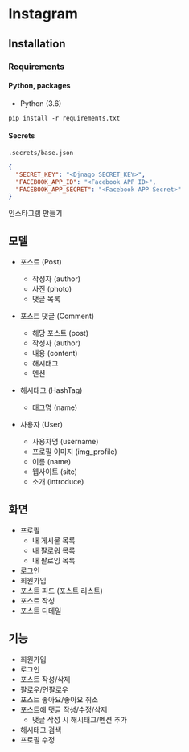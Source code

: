 # Instagram

## Installation

### Requirements

#### Python, packages

- Python (3.6)
```
pip install -r requirements.txt
```

#### Secrets

`.secrets/base.json`

```json
{
  "SECRET_KEY": "<Djnago SECRET_KEY>",
  "FACEBOOK_APP_ID": "<Facebook APP ID>",
  "FACEBOOK_APP_SECRET": "<Facebook APP Secret>"
}
```

인스타그램 만들기

## 모델

- 포스트 (Post)
    - 작성자 (author)
    - 사진 (photo)
    - 댓글 목록
    
- 포스트 댓글 (Comment)
    - 해당 포스트 (post)
    - 작성자 (author)
    - 내용 (content)
    - 해시태그
    - 멘션
- 해시태그 (HashTag)
    - 태그명 (name)
- 사용자 (User)
    - 사용자명 (username)
    - 프로필 이미지 (img_profile)
    - 이름 (name)
    - 웹사이트 (site)
    - 소개 (introduce)

## 화면

- 프로필
    - 내 게시물 목록
    - 내 팔로워 목록
    - 내 팔로잉 목록
- 로그인
- 회원가입
- 포스트 피드 (포스트 리스트)
- 포스트 작성
- 포스트 디테일

## 기능

- 회원가입
- 로그인
- 포스트 작성/삭제
- 팔로우/언팔로우
- 포스트 좋아요/좋아요 취소
- 포스트에 댓글 작성/수정/삭제
    - 댓글 작성 시 해시태그/멘션 추가
- 해시태그 검색
- 프로필 수정
